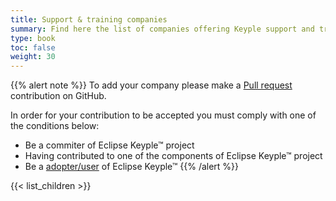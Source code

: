 ```yaml
---
title: Support & training companies
summary: Find here the list of companies offering Keyple support and training.
type: book
toc: false
weight: 30
---
```


{{% alert note %}}
To add your company please make a [Pull request](https://github.com/eclipse/keyple-website/pulls) contribution on GitHub.

In order for your contribution to be accepted you must comply with one of the conditions below:

- Be a commiter of Eclipse Keyple™ project
- Having contributed to one of the components of Eclipse Keyple™ project
- Be a [adopter/user](https://iot.eclipse.org/adopters/) of Eclipse Keyple™
{{% /alert %}}

{{< list_children >}}
